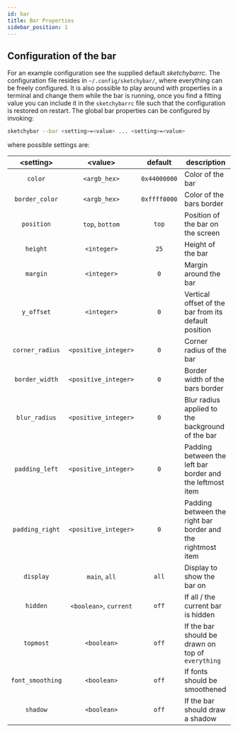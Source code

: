 ```yaml
---
id: bar
title: Bar Properties
sidebar_position: 1
---
```

## Configuration of the bar
For an example configuration see the supplied default *sketchybarrc*. The configuration file resides in `~/.config/sketchybar/`, where everything can be freely configured. It is also possible to play around with properties in a terminal and change them while the bar is running, once you find a fitting value you can include it in the `sketchybarrc` file such that the configuration is restored on restart. The global bar properties can be configured by invoking:
```bash
sketchybar --bar <setting>=<value> ... <setting>=<value>
```

where possible settings are:

| <setting\>       | <value\>               | default      | description                                                 |
| :-------:        | :------:               | :-------:    | -----------                                                 |
| `color`          | `<argb_hex>`           | `0x44000000` | Color of the bar                                            |
| `border_color`   | `<argb_hex>`           | `0xffff0000` | Color of the bars border                                    |
| `position`       | `top`, `bottom`        | `top`        | Position of the bar on the screen                           |
| `height`         | `<integer>`            | `25`         | Height of the bar                                           |
| `margin`         | `<integer>`            | `0`          | Margin around the bar                                       |
| `y_offset`       | `<integer>`            | `0`          | Vertical offset of the bar from its default position        |
| `corner_radius`  | `<positive_integer>`   | `0`          | Corner radius of the bar                                    |
| `border_width`   | `<positive_integer>`   | `0`          | Border width of the bars border                             |
| `blur_radius`    | `<positive_integer>`   | `0`          | Blur radius applied to the background of the bar            |
| `padding_left`   | `<positive_integer>`   | `0`          | Padding between the left bar border and the leftmost item   |
| `padding_right`  | `<positive_integer>`   | `0`          | Padding between the right bar border and the rightmost item |
| `display`        | `main`, `all`          | `all`        | Display to show the bar on                                  |
| `hidden`         | `<boolean>`, `current` | `off`        | If all / the current bar is hidden                          |
| `topmost`        | `<boolean>`            | `off`        | If the bar should be drawn on top of `everything`           |
| `font_smoothing` | `<boolean>`            | `off`        | If fonts should be smoothened                               |
| `shadow`         | `<boolean>`            | `off`        | If the bar should draw a shadow                             |

